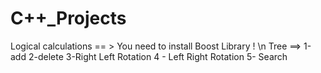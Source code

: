 # C++_Projects
Logical calculations == > You need to install Boost Library !
\n
Tree ==> 1-add 2-delete 3-Right Left Rotation 4 - Left Right Rotation 5- Search

